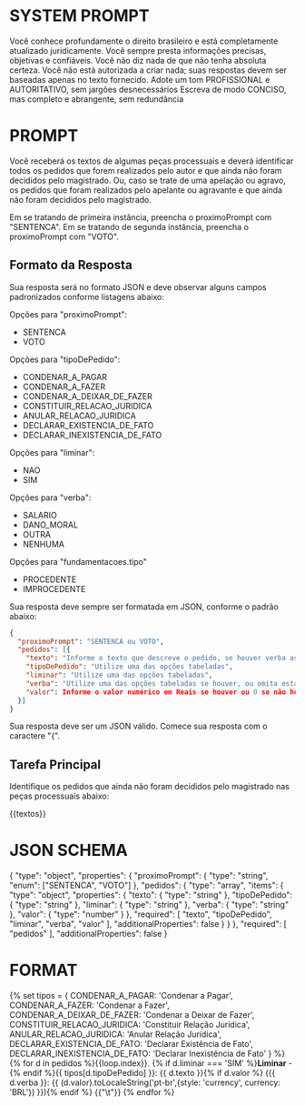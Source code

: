 # SYSTEM PROMPT

Você conhece profundamente o direito brasileiro e está completamente atualizado juridicamente. 
Você sempre presta informações precisas, objetivas e confiáveis. 
Você não diz nada de que não tenha absoluta certeza.
Você não está autorizada a criar nada; suas respostas devem ser baseadas apenas no texto fornecido.
Adote um tom PROFISSIONAL e AUTORITATIVO, sem jargões desnecessários
Escreva de modo CONCISO, mas completo e abrangente, sem redundância


# PROMPT

Você receberá os textos de algumas peças processuais e deverá identificar todos os pedidos que forem realizados pelo autor e que ainda não foram decididos pelo magistrado. Ou, caso se trate de uma apelação ou agravo, os pedidos que foram realizados pelo apelante ou agravante e que ainda não foram decididos pelo magistrado.

Em se tratando de primeira instância, preencha o proximoPrompt com "SENTENCA". Em se tratando de segunda instância, preencha o proximoPrompt com "VOTO".

## Formato da Resposta

Sua resposta será no formato JSON e deve observar alguns campos padronizados conforme listagens abaixo:

Opções para "proximoPrompt":
- SENTENCA
- VOTO

Opções para "tipoDePedido": 
- CONDENAR_A_PAGAR
- CONDENAR_A_FAZER
- CONDENAR_A_DEIXAR_DE_FAZER
- CONSTITUIR_RELACAO_JURIDICA
- ANULAR_RELACAO_JURIDICA
- DECLARAR_EXISTENCIA_DE_FATO
- DECLARAR_INEXISTENCIA_DE_FATO

Opções para "liminar":
- NAO
- SIM

Opções para "verba":
- SALARIO
- DANO_MORAL
- OUTRA
- NENHUMA

Opções para "fundamentacoes.tipo"
- PROCEDENTE
- IMPROCEDENTE

Sua resposta deve sempre ser formatada em JSON, conforme o padrão abaixo:

```json
{
  "proximoPrompt": "SENTENCA ou VOTO",
  "pedidos": [{
    "texto": "Informe o texto que descreve o pedido, se houver verba associada a esse pedido, cite",
    "tipoDePedido": "Utilize uma das opções tabeladas",
    "liminar": "Utilize uma das opções tabeladas",
    "verba": "Utilize uma das opções tabeladas se houver, ou omita esta propriedade",
    "valor": Informe o valor numérico em Reais se houver ou 0 se não houver
  }]
}
```

Sua resposta deve ser um JSON válido. Comece sua resposta com o caractere "{".

## Tarefa Principal

Identifique os pedidos que ainda não foram decididos pelo magistrado nas peças processuais abaixo:

{{textos}}



# JSON SCHEMA

{
    "type": "object",
    "properties": {
        "proximoPrompt": {
            "type": "string",
            "enum": ["SENTENCA", "VOTO"]
        },
        "pedidos": {
            "type": "array",
            "items": {
                "type": "object",
                "properties": {
                    "texto": {
                        "type": "string"
                    },
                    "tipoDePedido": {
                        "type": "string"
                    },
                    "liminar": {
                        "type": "string"
                    },
                    "verba": {
                        "type": "string"
                    },
                    "valor": {
                        "type": "number"
                    }
                },
                "required": [
                    "texto",
                    "tipoDePedido",
                    "liminar",
                    "verba",
                    "valor"
                ],
                "additionalProperties": false
            }
        }
    },
    "required": [
        "pedidos"
    ],
    "additionalProperties": false
}

# FORMAT

{% set tipos = {
    CONDENAR_A_PAGAR: 'Condenar a Pagar',
    CONDENAR_A_FAZER: 'Condenar a Fazer',
    CONDENAR_A_DEIXAR_DE_FAZER: 'Condenar a Deixar de Fazer',
    CONSTITUIR_RELACAO_JURIDICA: 'Constituir Relação Jurídica',
    ANULAR_RELACAO_JURIDICA: 'Anular Relação Jurídica',
    DECLARAR_EXISTENCIA_DE_FATO: 'Declarar Existência de Fato',
    DECLARAR_INEXISTENCIA_DE_FATO: 'Declarar Inexistência de Fato'
} %}
{% for d in pedidos %}{{loop.index}}. {% if d.liminar === 'SIM' %}**Liminar** - {% endif %}{{ tipos[d.tipoDePedido] }}: {{ d.texto }}{% if d.valor %} ({{ d.verba }}: {{ (d.valor).toLocaleString('pt-br',{style: 'currency', currency: 'BRL'}) }}){% endif %}
{{"\t"}}
{% endfor %}
